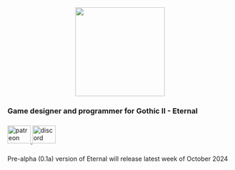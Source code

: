 <div align="center">
  <img height="200" src="https://i.ibb.co/GthLVkT/MENU-GOTHIC.png"  />
</div>

###

<h3 align="left">Game designer and programmer for Gothic II - Eternal</h3>

###

<div align="left">
  <a href="https://www.patreon.com/HiverEnglish" target="_blank">
    <img src="https://raw.githubusercontent.com/maurodesouza/profile-readme-generator/master/src/assets/icons/social/patreon/default.svg" width="52" height="40" alt="patreon logo"  />
  </a>
  <a href="https://discord.gg/MedZvgC" target="_blank">
    <img src="https://raw.githubusercontent.com/maurodesouza/profile-readme-generator/master/src/assets/icons/social/discord/default.svg" width="52" height="40" alt="discord logo"  />
  </a>
</div>

###

<p align="left">Pre-alpha (0.1a) version of Eternal will release latest week of October 2024</p>

###
